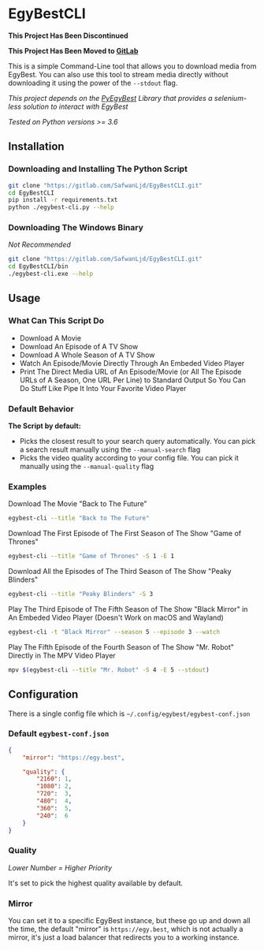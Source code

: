 # EgyBestCLI

**This Project Has Been Discontinued**

**This Project Has Been Moved to [GitLab](https://gitlab.com/SafwanLjd/EgyBestCLI)**

This is a simple Command-Line tool that allows you to download media from EgyBest.
You can also use this tool to stream media directly without downloading it using the power of the `--stdout` flag.

_This project depends on the [PyEgyBest](https://gitlab.com/SafwanLjd/PyEgyBest) Library that provides a selenium-less solution to interact with EgyBest_

_Tested on Python versions >= 3.6_



## Installation

### Downloading and Installing The Python Script
```bash
git clone "https://gitlab.com/SafwanLjd/EgyBestCLI.git"
cd EgyBestCLI
pip install -r requirements.txt
python ./egybest-cli.py --help
```

### Downloading The Windows Binary
_Not Recommended_

```bash
git clone "https://gitlab.com/SafwanLjd/EgyBestCLI.git"
cd EgyBestCLI/bin
./egybest-cli.exe --help
``` 



## Usage

### What Can This Script Do
* Download A Movie
* Download An Episode of A TV Show
* Download A Whole Season of A TV Show
* Watch An Episode/Movie Directly Through An Embeded Video Player
* Print The Direct Media URL of An Episode/Movie (or All The Episode URLs of A Season, One URL Per Line) to Standard Output So You Can Do Stuff Like Pipe It Into Your Favorite Video Player

### Default Behavior
**The Script by default:**
* Picks the closest result to your search query automatically. You can pick a search result manually using the `--manual-search` flag
* Picks the video quality according to your config file.  You can pick it manually using the `--manual-quality` flag

### Examples
Download The Movie "Back to The Future"
```bash
egybest-cli --title "Back to The Future"
```

Download The First Episode of The First Season of The Show "Game of Thrones"
```bash
egybest-cli --title "Game of Thrones" -S 1 -E 1
```

Download All the Episodes of The Third Season of The Show "Peaky Blinders"
```bash
egybest-cli --title "Peaky Blinders" -S 3
```

Play The Third Episode of The Fifth Season of The Show "Black Mirror" in An Embeded Video Player (Doesn't Work on macOS and Wayland)
```bash
egybest-cli -t "Black Mirror" --season 5 --episode 3 --watch
```

Play The Fifth Episode of the Fourth Season of The Show "Mr. Robot" Directly in The MPV Video Player
```bash
mpv $(egybest-cli --title "Mr. Robot" -S 4 -E 5 --stdout)
```



## Configuration
There is a single config file which is `~/.config/egybest/egybest-conf.json`

### Default `egybest-conf.json`
```json
{
	"mirror": "https://egy.best",

	"quality": {
		"2160": 1,
		"1080": 2,
		"720":  3,
		"480":  4,
		"360":  5,
		"240":  6
	}
}
```

### Quality

_Lower Number = Higher Priority_

It's set to pick the highest quality available by default.


### Mirror

You can set it to a specific EgyBest instance, but these go up and down all the time, the default "mirror" is `https://egy.best`, which is not actually a mirror, it's just a load balancer that redirects you to a working instance.
